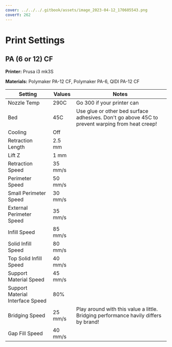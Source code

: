 ```yaml
---
cover: ../../../.gitbook/assets/image_2023-04-12_170605543.png
coverY: 262
---
```


# Print Settings

## PA (6 or 12) CF

**Printer:** Prusa i3 mk3S

**Materials:** Polymaker PA-12 CF, Polymaker PA-6, QIDI PA-12 CF

| Setting                          | Values  | Notes                                                                                           |
| -------------------------------- | ------- | ----------------------------------------------------------------------------------------------- |
| Nozzle Temp                      | 290C    | Go 300 if your printer can                                                                      |
| Bed                              | 45C     | Use glue or other bed surface adhesives. Don't go above 45C to prevent warping from heat creep! |
| Cooling                          | Off     |                                                                                                 |
| Retraction Length                | 2.5 mm  |                                                                                                 |
| Lift Z                           | 1 mm    |                                                                                                 |
| Retraction Speed                 | 35 mm/s |                                                                                                 |
| Perimeter Speed                  | 50 mm/s |                                                                                                 |
| Small Perimeter Speed            | 30 mm/s |                                                                                                 |
| External Perimeter Speed         | 35 mm/s |                                                                                                 |
| Infill Speed                     | 85 mm/s |                                                                                                 |
| Solid Infill Speed               | 80 mm/s |                                                                                                 |
| Top Solid Infill Speed           | 40 mm/s |                                                                                                 |
| Support Material Speed           | 45 mm/s |                                                                                                 |
| Support Material Interface Speed | 80%     |                                                                                                 |
| Bridging Speed                   | 25 mm/s | Play around with this value a little. Bridging performance havily differs by brand!             |
| Gap Fill Speed                   | 40 mm/s |                                                                                                 |
